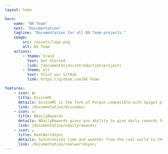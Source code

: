 ```yaml
---
layout: home

hero:
    name: "BX Team"
    text: "Documentation"
    tagline: "Documentation for all BX Team projects."
    image:
        src: /assets/logo.png
        alt: BX Team
    actions:
        - theme: brand
          text: Get Started
          link: /documentation/introduction/projects
        - theme: alt
          text: Visit our GitHub
          link: https://github.com/BX-Team

features:
    - icon: 🪨
      title: DivineMC
      details: DivineMC is the fork of Purpur compatible with Spigot plugins, offering the best performance for your server.
      link: /documentation/divinemc/
    - icon: 💵
      title: NDailyRewards
      details: NDailyRewards gives you ability to give daily rewards for your players for playing on your server.
      link: /documentation/ndailyrewards/
    - icon: ☁️
      title: RealWorldSync
      details: Synchronizes time and weather from the real world to the game.
      link: /documentation/realworldsync/
---
```


<script setup>
import {
  VPTeamPage,
  VPTeamPageTitle,
  VPTeamMembers,
  VPDocAsideSponsors,
} from 'vitepress/theme';

const members = [
  {
    avatar: 'https://avatars.githubusercontent.com/u/76615486?v=4',
    name: 'NONPLAYT',
    title: 'Java Developer & Owner',
    links: [
      { icon: 'github', link: 'https://github.com/NONPLAYT' },
    ]
  },
  {
    avatar: 'https://avatars.githubusercontent.com/u/81859776?v=4',
    name: 'wiyba',
    title: 'Java Developer',
    links: [
        { icon: 'github', link: 'https://github.com/wiyba' },
    ]
  }
]
</script>

<VPTeamPage style='padding-bottom: 0'>
  <VPTeamPageTitle>
    <template is #title>
      BX Team Developers
    </template>
    <template #lead>
        We are a small team of developers that create open-source projects for the Minecraft community.
    </template>
  </VPTeamPageTitle>
  <VPTeamMembers :members="members"></VPTeamMembers>
</VPTeamPage>
